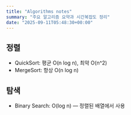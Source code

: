 ```yaml
---
title: "Algorithms notes"
summary: "주요 알고리즘 요약과 시간복잡도 정리"
date: "2025-09-11T05:48:30+00:00"
---
```


## 정렬

- QuickSort: 평균 O(n log n), 최악 O(n^2)
- MergeSort: 항상 O(n log n)

## 탐색

- Binary Search: O(log n) — 정렬된 배열에서 사용
